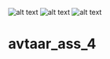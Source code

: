 ![alt text](https://github.com/easywebdevelopment/avtaar_ass_4/blob/main/Screenshot%20from%202022-03-06%2013-37-06.png)
![alt text](https://github.com/easywebdevelopment/avtaar_ass_4/blob/main/Screenshot%20from%202022-03-06%2013-36-27.png)
![alt text](https://github.com/easywebdevelopment/avtaar_ass_4/blob/main/Screenshot%20from%202022-03-06%2013-36-04.png)
# avtaar_ass_4

